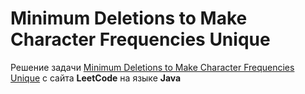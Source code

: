 # Minimum Deletions to Make Character Frequencies Unique
Решение задачи [Minimum Deletions to Make Character Frequencies Unique](https://leetcode.com/problems/minimum-deletions-to-make-character-frequencies-unique) c сайта **LeetCode** на языке **Java**
